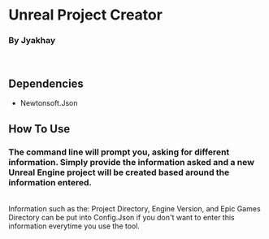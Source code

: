 # Unreal Project Creator
### By Jyakhay
<br-></br>
## Dependencies
- Newtonsoft.Json
<br-></br>
## How To Use
### The command line will prompt you, asking for different information. Simply provide the information asked and a new Unreal Engine project will be created based around the information entered.
<br-></br>
 Information such as the: Project Directory, Engine Version, and Epic Games Directory can be put into Config.Json if you don't want to enter this information everytime you use the tool.
